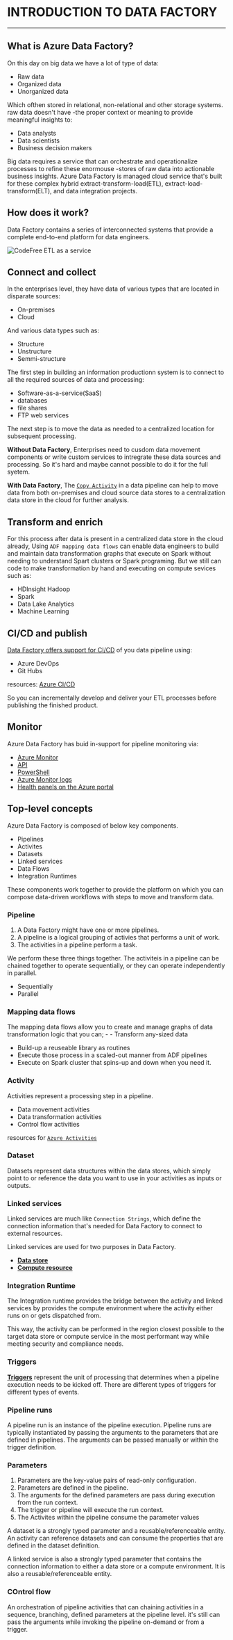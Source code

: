 # INTRODUCTION TO DATA FACTORY
---

## What is Azure Data Factory?

On this day on big data we have a lot of type of data:
- Raw data
- Organized data
- Unorganized data

Which ofthen stored in relational, non-relational and other storage systems. raw data doesn't have
-the proper context or meaning to provide meaningful insights to:
- Data analysts
- Data scientists
- Business decision makers

Big data requires a service that can orchestrate and operationalize processes to refine these enormouse
-stores of raw data into actionable business insights. Azure Data Factory is managed cloud service that's
built for these complex hybrid extract-transform-load(ETL), extract-load-transform(ELT), and data integration projects.

## How does it work?

Data Factory contains a series of interconnected systems that provide a complete end-to-end platform for
data engineers.

![CodeFree ETL as a service](https://github.com/surawut-jirasaktavee/microsoft-azure-learning/blob/main/introduction%20to%20Data%20Factory/images/overview.svg)

## Connect and collect

In the enterprises level, they have data of various types that are located in disparate sources:
- On-premises
- Cloud

And various data types such as:
- Structure
- Unstructure
- Semmi-structure

The first step in building an information productionn system is to connect to all the required sources of
data and processing:
- Software-as-a-service(SaaS)
- databases
- file shares
- FTP web services

The next step is to move the data as needed to a centralized location for subsequent processing.

**Without Data Factory**, Enterprises need to cusdom data movement components or write custom services to intregrate these data sources and processing. So it's hard and maybe cannot possible to do it for the full syetem.

**With Data Factory**, The [`Copy Activity`](https://docs.microsoft.com/en-us/azure/data-factory/copy-activity-overview) in a data pipeline can help to move data from both on-premises and cloud source data 
stores to a centralization data store in the cloud for further analysis.

## Transform and enrich

For this process after data is present in a centralized data store in the cloud already, Using `ADF mapping data flows` can enable data engineers to build and maintain data transformation graphs that execute on Spark without needing to understand Spart clusters or Spark programing. But we still can code to make transformation by hand and executing on compute sevices such as:
- HDInsight Hadoop
- Spark
- Data Lake Analytics
- Machine Learning

## CI/CD and publish

[Data Factory offers support for CI/CD](https://docs.microsoft.com/en-us/azure/data-factory/continuous-integration-delivery) of you data pipeline using:
- Azure DevOps
- Git Hubs

resources: [Azure CI/CD](https://azure.microsoft.com/en-us/services/devops/#overview)

So you can incrementally develop and deliver your ETL processes before publishing the finished product.

## Monitor

Azure Data Factory has buid in-support for pipeline monitoring via:
- [Azure Monitor](https://docs.microsoft.com/en-us/azure/azure-monitor/overview)
- [API](https://docs.microsoft.com/en-us/azure/azure-monitor/essentials/rest-api-walkthrough)
- [PowerShell](https://docs.microsoft.com/en-us/powershell/module/az.monitor/?view=azps-8.0.0)
- [Azure Monitor logs](https://docs.microsoft.com/en-us/azure/azure-monitor/logs/data-platform-logs)
- [Health panels on the Azure portal](https://azure.microsoft.com/en-us/features/service-health/)


## Top-level concepts

Azure Data Factory is composed of below key components.
- Pipelines
- Activites
- Datasets
- Linked services
- Data Flows
- Integration Runtimes

These components work together to provide the platform on which you can compose data-driven workflows with steps to move and transform data.

### Pipeline

1. A Data Factory might have one or more pipelines. 
2. A pipeline is a logical grouping of activies that performs a unit of work.
3. The activities in a pipeline perform a task.

We perform these three things together. The activiteis in a pipeline can be chained together to operate
sequentially, or they can operate independently in parallel.
- Sequentially
- Parallel

### Mapping data flows

The mapping data flows allow you to create and manage graphs of data transformation logic that you can; - - Transform any-sized data
- Build-up a reuseable library as routines
- Execute those process in a scaled-out manner from ADF pipelines
- Execute on Spark cluster that spins-up and down when you need it.

### Activity

Activities represent a processing step in a pipeline.
- Data movement activities
- Data transformation activities
- Control flow activities

resources for [`Azure Activities`](https://docs.microsoft.com/en-us/azure/data-factory/concepts-pipelines-activities?tabs=data-factory)

### Dataset

Datasets represent data structures within the data stores, which simply point to or reference the data you want to use in your activities as inputs or outputs.

### Linked services

Linked services are much like `Connection Strings`, which define the connection information that's needed for Data Factory to connect to external resources.

Linked services are used for two purposes in Data Factory.
- [**Data store** ](https://docs.microsoft.com/en-us/azure/architecture/guide/technology-choices/data-store-overview)
- [**Compute resource**](https://docs.microsoft.com/en-us/azure/architecture/guide/technology-choices/compute-decision-tree)

### Integration Runtime

The Integration runtime provides the bridge between the activity and linked services by provides the compute environment where the activity either runs on or gets dispatched from.

This way, the activity can be performed in the region closest possible to the target data store or compute service in the most performant way while meeting security and compliance needs.

### Triggers

[**Triggers**](https://docs.microsoft.com/en-us/azure/azure-functions/functions-triggers-bindings?tabs=csharp) represent the unit of processing that determines when a pipeline execution needs to be kicked off. There are different types of triggers for different types of events.

### Pipeline runs

A pipeline run is an instance of the pipeline execution. Pipeline runs are typically instantiated by passing the arguments to the parameters that are defined in pipelines. The arguments can be passed manually or within the trigger definition.

### Parameters

1. Parameters are the key-value pairs of read-only configuration.
2. Parameters are defined in the pipeline.
3. The arguments for the defined parameters are pass during execution from the run context.
4. The trigger or pipeline will execute the run context.
5. The Activites within the pipeline consume the parameter values

A dataset is a strongly typed parameter and a reusable/referenceable entity. An activity can reference datasets and can consume the properties that are defined in the dataset definition.

A linked service is also a strongly typed parameter that contains the connection information to either a data store or a compute environment. It is also a reusable/referenceable entity.

### COntrol flow

An orchestration of pipeline activities that can chaining activities in a sequence, branching, defined parameters at the pipeline level. it's still can pass the arguments while invoking the pipeline on-demand or from a trigger.
